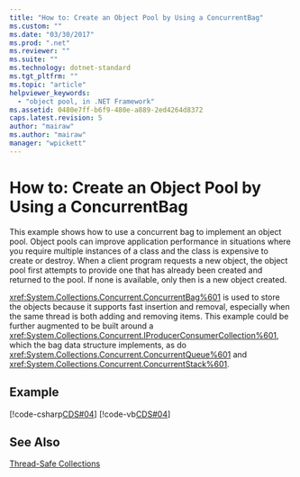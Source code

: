 ```yaml
---
title: "How to: Create an Object Pool by Using a ConcurrentBag"
ms.custom: ""
ms.date: "03/30/2017"
ms.prod: ".net"
ms.reviewer: ""
ms.suite: ""
ms.technology: dotnet-standard
ms.tgt_pltfrm: ""
ms.topic: "article"
helpviewer_keywords: 
  - "object pool, in .NET Framework"
ms.assetid: 0480e7ff-b6f9-480e-a889-2ed4264d8372
caps.latest.revision: 5
author: "mairaw"
ms.author: "mairaw"
manager: "wpickett"
---
```

# How to: Create an Object Pool by Using a ConcurrentBag
This example shows how to use a concurrent bag to implement an object pool. Object pools can improve application performance in situations where you require multiple instances of a class and the class is expensive to create or destroy. When a client program requests a new object, the object pool first attempts to provide one that has already been created and returned to the pool. If none is available, only then is a new object created.  
  
 <xref:System.Collections.Concurrent.ConcurrentBag%601> is used to store the objects because it supports fast insertion and removal, especially when the same thread is both adding and removing items. This example could be further augmented to be built around a <xref:System.Collections.Concurrent.IProducerConsumerCollection%601>, which the bag data structure implements, as do <xref:System.Collections.Concurrent.ConcurrentQueue%601> and <xref:System.Collections.Concurrent.ConcurrentStack%601>.  
  
## Example  
 [!code-csharp[CDS#04](../../../../samples/snippets/csharp/VS_Snippets_Misc/cds/cs/objectpool.cs#04)]
 [!code-vb[CDS#04](../../../../samples/snippets/visualbasic/VS_Snippets_Misc/cds/vb/objectpool04.vb#04)]  
  
## See Also  
 [Thread-Safe Collections](../../../../docs/standard/collections/thread-safe/index.md)
